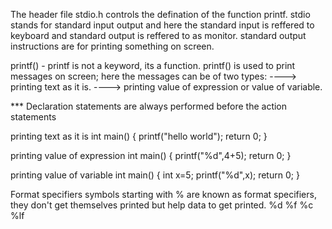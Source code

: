 The header file stdio.h controls the defination of the function printf.
stdio stands for standard input output and here the standard input is reffered to keyboard and standard output is reffered to as monitor.
standard output instructions are for printing something on screen.

printf() - printf is not a keyword, its a function.
printf() is used to print messages on screen; here the messages can be of two types:
----> printing text as it is.
----> printing value of expression or value of variable.

*** Declaration statements are always performed before the action statements

printing text as it is
int main()
{
printf("hello world");
return 0;
}

printing value of expression
int main()
{
printf("%d",4+5);
return 0;
}

printing value of variable
int main()
{
int x=5;
printf("%d",x);
return 0;
}

Format specifiers
symbols starting with % are known as format specifiers, they don't get themselves printed but help data to get printed.
%d
%f
%c
%lf
